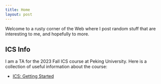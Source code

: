 ```yaml
---
title: Home
layout: post
---
```


Welcome to a rusty corner of the Web where I post random stuff that are interesting to me, and hopefully to more.

## ICS Info

I am a TA for the 2023 Fall ICS course at Peking University. 
Here is a collection of useful information about the course:

* <a href="2023/09/11/ICS-Getting-Started.html" target="_blank">ICS: Getting Started</a>

<!-- * <a href="2023/09/11/ICS-Datalab-Preview.html" target="_blank">ICS: Datalab Preview</a> -->